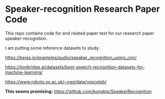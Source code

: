 # Speaker-recognition Research Paper Code
This repo contains code for and related paper text for our research paper speaker-recognition.

I am putting some reference datasets to study:

https://keras.io/examples/audio/speaker_recognition_using_cnn/

https://lionbridge.ai/datasets/best-speech-recognition-datasets-for-machine-learning/

https://www.robots.ox.ac.uk/~vgg/data/voxceleb/


**This seems promising:**
https://github.com/kongkip/SpeakerRecognition
